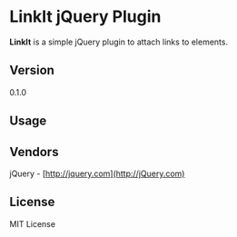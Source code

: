 LinkIt jQuery Plugin
================================
**LinkIt** is a simple jQuery plugin to attach links to elements.

Version
---------------------------------
0.1.0

Usage
---------------------------------


Vendors
---------------------------------
jQuery - [http://jquery.com](http://jQuery.com)


License
---------------------------------
MIT License

